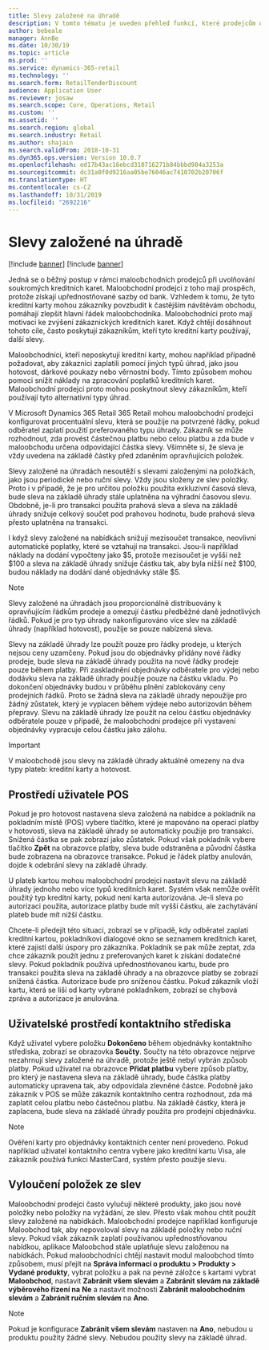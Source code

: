 ```yaml
---
title: Slevy založené na úhradě
description: V tomto tématu je uveden přehled funkcí, které prodejcům umožňují konfigurovat specifické typy úhrad.
author: bebeale
manager: AnnBe
ms.date: 10/30/19
ms.topic: article
ms.prod: ''
ms.service: dynamics-365-retail
ms.technology: ''
ms.search.form: RetailTenderDiscount
audience: Application User
ms.reviewer: josaw
ms.search.scope: Core, Operations, Retail
ms.custom: ''
ms.assetid: ''
ms.search.region: global
ms.search.industry: Retail
ms.author: shajain
ms.search.validFrom: 2018-10-31
ms.dyn365.ops.version: Version 10.0.7
ms.openlocfilehash: ed17b43ac16ebcd310716271b84bbbd904a3253a
ms.sourcegitcommit: dc31a0f0d9216aa05be76046ac7410702b20706f
ms.translationtype: HT
ms.contentlocale: cs-CZ
ms.lasthandoff: 10/31/2019
ms.locfileid: "2692216"
---
```

# <a name="tender-based-discounts"></a>Slevy založené na úhradě

[!include [banner](includes/banner.md)]
[!include [banner](includes/preview-banner.md)]

Jedná se o běžný postup v rámci maloobchodních prodejců při uvolňování soukromých kreditních karet. Maloobchodní prodejci z toho mají prospěch, protože získají upřednostňované sazby od bank. Vzhledem k tomu, že tyto kreditní karty mohou zákazníky povzbudit k častějším návštěvám obchodu, pomáhají zlepšit hlavní řádek maloobchodníka. Maloobchodníci proto mají motivaci ke zvýšení zákaznických kreditních karet. Když chtějí dosáhnout tohoto cíle, často poskytují zákazníkům, kteří tyto kreditní karty používají, další slevy.

Maloobchodníci, kteří neposkytují kreditní karty, mohou například případně požadovat, aby zákazníci zaplatili pomocí jiných typů úhrad, jako jsou hotovost, dárkové poukazy nebo věrnostní body. Tímto způsobem mohou pomoci snížit náklady na zpracování poplatků kreditních karet. Maloobchodní prodejci proto mohou poskytnout slevy zákazníkům, kteří používají tyto alternativní typy úhrad.

V Microsoft Dynamics 365 Retail 365 Retail mohou maloobchodní prodejci konfigurovat procentuální slevu, která se použije na potvrzené řádky, pokud odběratel zaplatí použití preferovaného typu úhrady. Zákazník se může rozhodnout, zda provést částečnou platbu nebo celou platbu a zda bude v maloobchodu určena odpovídající částka slevy. Všimněte si, že sleva je vždy uvedena na základě částky před zdaněním opravňujících položek.

Slevy založené na úhradách nesoutěží s slevami založenými na položkách, jako jsou periodické nebo ruční slevy. Vždy jsou složeny ze slev položky. Proto i v případě, že je pro určitou položku použita exkluzivní časová sleva, bude sleva na základě úhrady stále uplatněna na výhradní časovou slevu. Obdobně, je-li pro transakci použita prahová sleva a sleva na základě úhrady snižuje celkový součet pod prahovou hodnotu, bude prahová sleva přesto uplatněna na transakci.

I když slevy založené na nabídkách snižují mezisoučet transakce, neovlivní automatické poplatky, které se vztahují na transakci. Jsou-li například náklady na dodání vypočteny jako $5, protože mezisoučet je vyšší než $100 a sleva na základě úhrady snižuje částku tak, aby byla nižší než $100, budou náklady na dodání dané objednávky stále $5.


> [!NOTE]
> Slevy založené na úhradách jsou proporcionálně distribuovány k opravňujícím řádkům prodeje a omezují částku předběžné daně jednotlivých řádků. Pokud je pro typ úhrady nakonfigurováno více slev na základě úhrady (například hotovost), použije se pouze nabízená sleva.

Slevy na základě úhrady lze použít pouze pro řádky prodeje, u kterých nejsou ceny uzamčeny. Pokud jsou do objednávky přidány nové řádky prodeje, bude sleva na základě úhrady použita na nové řádky prodeje pouze během platby. Při zaskladnění objednávky odběratele pro výdej nebo dodávku sleva na základě úhrady použije pouze na částku vkladu. Po dokončení objednávky budou v průběhu plnění zablokovány ceny prodejních řádků. Proto se žádná sleva na základě úhrady nepoužije pro žádný zůstatek, který je vyplacen během výdeje nebo autorizován během přepravy. Slevu na základě úhrady lze použít na celou částku objednávky odběratele pouze v případě, že maloobchodní prodejce při vystavení objednávky vypracuje celou částku jako zálohu.

> [!IMPORTANT]
> V maloobchodě jsou slevy na základě úhrady aktuálně omezeny na dva typy plateb: kreditní karty a hotovost.

## <a name="pos-user-experience"></a>Prostředí uživatele POS

Pokud je pro hotovost nastavena sleva založená na nabídce a pokladník na pokladním místě (POS) vybere tlačítko, které je mapováno na operaci platby v hotovosti, sleva na základě úhrady se automaticky použije pro transakci. Snížená částka se pak zobrazí jako zůstatek. Pokud však pokladník vybere tlačítko **Zpět** na obrazovce platby, sleva bude odstraněna a původní částka bude zobrazena na obrazovce transakce. Pokud je řádek platby anulován, dojde k odebrání slevy na základě úhrady.

U plateb kartou mohou maloobchodní prodejci nastavit slevu na základě úhrady jednoho nebo více typů kreditních karet. Systém však nemůže ověřit použitý typ kreditní karty, pokud není karta autorizována. Je-li sleva po autorizaci použita, autorizace platby bude mít vyšší částku, ale zachytávání plateb bude mít nižší částku.

Chcete-li předejít této situaci, zobrazí se v případě, kdy odběratel zaplatí kreditní kartou, pokladníkovi dialogové okno se seznamem kreditních karet, které zajistí další úspory pro zákazníka. Pokladník se pak může zeptat, zda chce zákazník použít jednu z preferovaných karet k získání dodatečné slevy. Pokud pokladník používá upřednostňovanou kartu, bude pro transakci použita sleva na základě úhrady a na obrazovce platby se zobrazí snížená částka. Autorizace bude pro sníženou částku. Pokud zákazník vloží kartu, která se liší od karty vybrané pokladníkem, zobrazí se chybová zpráva a autorizace je anulována.


## <a name="call-center-user-experience"></a>Uživatelské prostředí kontaktního střediska

Když uživatel vybere položku **Dokončeno** během objednávky kontaktního střediska, zobrazí se obrazovka **Součty**. Součty na této obrazovce nejprve nezahrnují slevy založené na úhradě, protože ještě nebyl vybrán způsob platby. Pokud uživatel na obrazovce **Přidat platbu** vybere způsob platby, pro který je nastavena sleva na základě úhrady, bude částka platby automaticky upravena tak, aby odpovídala zlevněné částce. Podobně jako zákazník v POS se může zákazník kontaktního centra rozhodnout, zda má zaplatit celou platbu nebo částečnou platbu. Na základě částky, která je zaplacena, bude sleva na základě úhrady použita pro prodejní objednávku.

> [!NOTE]
> Ověření karty pro objednávky kontaktních center není provedeno. Pokud například uživatel kontaktního centra vybere jako kreditní kartu Visa, ale zákazník používá funkci MasterCard, systém přesto použije slevu.

## <a name="exclude-items-from-discounts"></a>Vyloučení položek ze slev

Maloobchodní prodejci často vylučují některé produkty, jako jsou nové položky nebo položky na vyžádání, ze slev. Přesto však mohou chtít použít slevy založené na nabídkách. Maloobchodní prodejce například konfiguruje Maloobchod tak, aby nepovoloval slevy na základě položky nebo ruční slevy. Pokud však zákazník zaplatí používanou upřednostňovanou nabídkou, aplikace Maloobchod stále uplatňuje slevu založenou na nabídkách. Pokud maloobchodníci chtějí nastavit modul maloobchod tímto způsobem, musí přejít na **Správa informací o produktu > Produkty > Vydané produkty**, vybrat položku a pak na pevné záložce s kartami vybrat **Maloobchod**, nastavit **Zabránit všem slevám** a **Zabránit slevám na základě výběrového řízení na** **Ne** a nastavit možnosti **Zabránit maloobchodním slevám** a **Zabránit ručním slevám** na **Ano**.

> [!NOTE]
> Pokud je konfigurace **Zabránit všem slevám** nastaven na **Ano**, nebudou u produktu použity žádné slevy. Nebudou použity slevy na základě úhrad.
